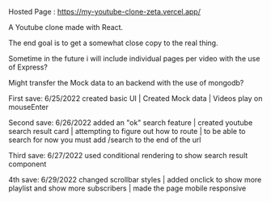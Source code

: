Hosted Page : https://my-youtube-clone-zeta.vercel.app/

A Youtube clone made with React.

The end goal is to get a somewhat close copy to the real thing.

Sometime in the future i will include individual pages per video with the use of Express?

Might transfer the Mock data to an backend with the use of mongodb?

First save: 6/25/2022 created basic UI | Created Mock data | Videos play on mouseEnter

Second save: 6/26/2022 added an "ok" search feature | created youtube search result card | attempting to figure out how to route | 
to be able to search for now you must add /search to the end of the url

Third save: 6/27/2022 used conditional rendering to show search result component

4th save: 6/29/2022 changed scrollbar styles | added onclick to show more playlist and show more subscribers | made the page mobile responsive
